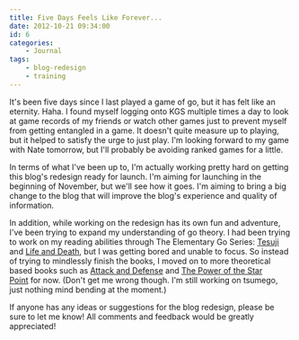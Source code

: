 ```yaml
---
title: Five Days Feels Like Forever...
date: 2012-10-21 09:34:00
id: 6
categories:
	- Journal
tags:
	- blog-redesign
	- training
---
```


It's been five days since I last played a game of go, but it has felt like an eternity. Haha. I found myself logging onto KGS multiple times a day to look at game records of my friends or watch other games just to prevent myself from getting entangled in a game. It doesn't quite measure up to playing, but it helped to satisfy the urge to just play. I'm looking forward to my game with Nate tomorrow, but I'll probably be avoiding ranked games for a little.

<!--more-->

In terms of what I've been up to, I'm actually working pretty hard on getting this blog's redesign ready for launch. I'm aiming for launching in the beginning of November, but we'll see how it goes. I'm aiming to bring a big change to the blog that will improve the blog's experience and quality of information.

In addition, while working on the redesign has its own fun and adventure, I've been trying to expand my understanding of go theory. I had been trying to work on my reading abilities through The Elementary Go Series: <span style="text-decoration: underline;">Tesuji</span> and <span style="text-decoration: underline;">Life and Death</span>, but I was getting bored and unable to focus. So instead of trying to mindlessly finish the books, I moved on to more theoretical based books such as <span style="text-decoration: underline;">Attack and Defense</span> and <span style="text-decoration: underline;">The Power of the Star Point</span> for now. (Don't get me wrong though. I'm still working on tsumego, just nothing mind bending at the moment.)

If anyone has any ideas or suggestions for the blog redesign, please be sure to let me know! All comments and feedback would be greatly appreciated!